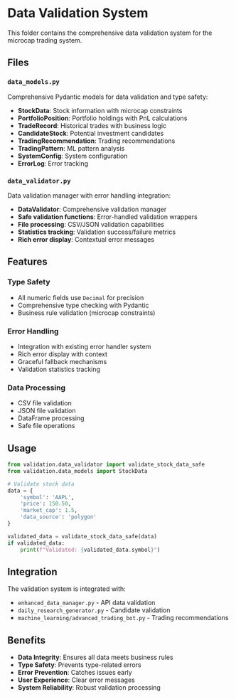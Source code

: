 # Data Validation System

This folder contains the comprehensive data validation system for the microcap trading system.

## Files

### `data_models.py`
Comprehensive Pydantic models for data validation and type safety:
- **StockData**: Stock information with microcap constraints
- **PortfolioPosition**: Portfolio holdings with PnL calculations
- **TradeRecord**: Historical trades with business logic
- **CandidateStock**: Potential investment candidates
- **TradingRecommendation**: Trading recommendations
- **TradingPattern**: ML pattern analysis
- **SystemConfig**: System configuration
- **ErrorLog**: Error tracking

### `data_validator.py`
Data validation manager with error handling integration:
- **DataValidator**: Comprehensive validation manager
- **Safe validation functions**: Error-handled validation wrappers
- **File processing**: CSV/JSON validation capabilities
- **Statistics tracking**: Validation success/failure metrics
- **Rich error display**: Contextual error messages

## Features

### Type Safety
- All numeric fields use `Decimal` for precision
- Comprehensive type checking with Pydantic
- Business rule validation (microcap constraints)

### Error Handling
- Integration with existing error handler system
- Rich error display with context
- Graceful fallback mechanisms
- Validation statistics tracking

### Data Processing
- CSV file validation
- JSON file validation
- DataFrame processing
- Safe file operations

## Usage

```python
from validation.data_validator import validate_stock_data_safe
from validation.data_models import StockData

# Validate stock data
data = {
    'symbol': 'AAPL',
    'price': 150.50,
    'market_cap': 1.5,
    'data_source': 'polygon'
}

validated_data = validate_stock_data_safe(data)
if validated_data:
    print(f"Validated: {validated_data.symbol}")
```

## Integration

The validation system is integrated with:
- `enhanced_data_manager.py` - API data validation
- `daily_research_generator.py` - Candidate validation
- `machine_learning/advanced_trading_bot.py` - Trading recommendations

## Benefits

- **Data Integrity**: Ensures all data meets business rules
- **Type Safety**: Prevents type-related errors
- **Error Prevention**: Catches issues early
- **User Experience**: Clear error messages
- **System Reliability**: Robust validation processing 